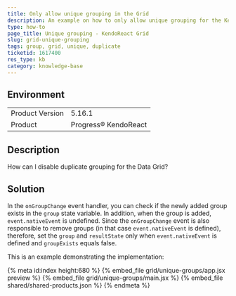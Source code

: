 ```yaml
---
title: Only allow unique grouping in the Grid
description: An example on how to only allow unique grouping for the KendoReact Grid.
type: how-to
page_title: Unique grouping - KendoReact Grid
slug: grid-unique-grouping
tags: group, grid, unique, duplicate
ticketid: 1617400
res_type: kb
category: knowledge-base
---
```


## Environment

<table>
	<tbody>
		<tr>
			<td>Product Version</td>
			<td>5.16.1</td>
		</tr>
		<tr>
			<td>Product</td>
			<td>Progress® KendoReact</td>
		</tr>
	</tbody>
</table>


## Description  

How can I disable duplicate grouping for the Data Grid?

## Solution

In the `onGroupChange` event handler, you can check if the newly added group exists in the `group` state variable. In addition, when the group is added, `event.nativeEvent` is undefined. Since the `onGroupChange` event is also responsible to remove groups (in that case `event.nativeEvent` is defined), therefore, set the `group` and `resultState` only when `event.nativeEvent` is defined and `groupExists` equals false.

This is an example demonstrating the implementation:

{% meta id:index height:680 %}
{% embed_file grid/unique-groups/app.jsx preview %}
{% embed_file grid/unique-groups/main.jsx %}
{% embed_file shared/shared-products.json %}
{% endmeta %}
